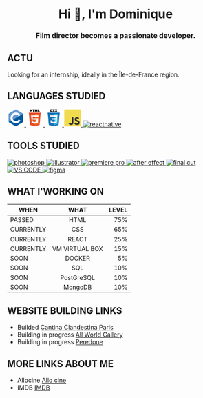 <h1 align="center">Hi 👋, I'm Dominique</h1>
<h3 align="center">Film director becomes a passionate developer.</h3>

## ACTU

Looking for an internship, ideally in the Île-de-France region.

## LANGUAGES STUDIED

<a href="https://www.cprogramming.com/" target="_blank" rel="noreferrer"> 
	<img src="https://raw.githubusercontent.com/devicons/devicon/master/icons/c/c-original.svg" alt="c" width="40" height="40"/> </a>

<a href="https://www.w3.org/html/" target="_blank" rel="noreferrer"> 
	<img src="https://raw.githubusercontent.com/devicons/devicon/master/icons/html5/html5-original-wordmark.svg" alt="html5" width="40" height="40"/> </a>

<a href="https://www.w3schools.com/css/" target="_blank" rel="noreferrer"> 
	<img src="https://raw.githubusercontent.com/devicons/devicon/master/icons/css3/css3-original-wordmark.svg" alt="css3" width="40" height="40"/> </a>

<a href="https://developer.mozilla.org/en-US/docs/Web/JavaScript" target="_blank" rel="noreferrer"> 
	<img src="https://raw.githubusercontent.com/devicons/devicon/master/icons/javascript/javascript-original.svg" alt="javascript" width="40" height="40"/> </a>

<a href="https://reactnative.dev/" target="_blank" rel="noreferrer"> 
	<img src="https://reactnative.dev/img/header_logo.svg" alt="reactnative" width="40" height="40"/> </a>

<!-- <a href="https://www.postgresql.org" target="_blank" rel="noreferrer">
	<img src="https://raw.githubusercontent.com/devicons/devicon/master/icons/postgresql/postgresql-original-wordmark.svg" alt="postgresql" width="40" height="40"/> </a> -->

</p>

## TOOLS STUDIED

<a href="https://www.adobe.com/fr/products/photoshop/landpb.html?gclid=CjwKCAjw9pGjBhB-EiwAa5jl3DC9lOu3dvbzr59rj2rxQJ4QUl05ZlUdy9gJfwYCBcJlxZO6k5mZwhoCavQQAvD_BwE&mv=search&mv=search&sdid=LZ32SYVR&ef_id=CjwKCAjw9pGjBhB-EiwAa5jl3DC9lOu3dvbzr59rj2rxQJ4QUl05ZlUdy9gJfwYCBcJlxZO6k5mZwhoCavQQAvD_BwE:G:s&s_kwcid=AL!3085!3!474049806361!e!!g!!adobe%20photoshop!1435912275!56537390339&gad=1" target="_blank" rel="noreferrer"> 
	<img src="https://upload.wikimedia.org/wikipedia/commons/thumb/a/af/Adobe_Photoshop_CC_icon.svg/640px-Adobe_Photoshop_CC_icon.svg.png" alt="photoshop" width="40" height="40"/> </a>

<a href="https://www.adobe.com/fr/products/illustrator.html" target="_blank" rel="noreferrer"> 
	<img src="https://upload.wikimedia.org/wikipedia/commons/thumb/f/fb/Adobe_Illustrator_CC_icon.svg/langfr-1280px-Adobe_Illustrator_CC_icon.svg.png" alt="illustrator" width="40" height="40"/> </a>

<a href="https://www.adobe.com/fr/products/premiere/landpb.html?gclid=CjwKCAjw9pGjBhB-EiwAa5jl3HS7DuNu-WsH2C6HeL2oXsHekZbrm1Qa_PZB6CV0UwxuKKW2oerHuBoCSwoQAvD_BwE&mv=search&mv=search&sdid=LQLZT7BT&ef_id=CjwKCAjw9pGjBhB-EiwAa5jl3HS7DuNu-WsH2C6HeL2oXsHekZbrm1Qa_PZB6CV0UwxuKKW2oerHuBoCSwoQAvD_BwE:G:s&s_kwcid=AL!3085!3!341217015784!e!!g!!adobe%20premiere!1435912734!56537472379&gad=1" target="_blank" rel="noreferrer"> 
	<img src="https://upload.wikimedia.org/wikipedia/commons/thumb/4/40/Adobe_Premiere_Pro_CC_icon.svg/langfr-1280px-Adobe_Premiere_Pro_CC_icon.svg.png" alt="premiere pro" width="40" height="40"/> </a>

<a href="https://www.adobe.com/fr/products/aftereffects/landpb.html?gclid=CjwKCAjw9pGjBhB-EiwAa5jl3F4Zj4t1kGWGp8Efg3gxKfgsaa1d4v6Ndt6-upqBU4WOsRZOSSfs5hoChHwQAvD_BwE&mv=search&mv=search&sdid=MYYBRYZH&ef_id=CjwKCAjw9pGjBhB-EiwAa5jl3F4Zj4t1kGWGp8Efg3gxKfgsaa1d4v6Ndt6-upqBU4WOsRZOSSfs5hoChHwQAvD_BwE:G:s&s_kwcid=AL!3085!3!600183576455!e!!g!!after%20effects!1435912503!56537405219&gad=1" target="_blank" rel="noreferrer"> 
	<img src="https://upload.wikimedia.org/wikipedia/commons/thumb/c/cb/Adobe_After_Effects_CC_icon.svg/langfr-1280px-Adobe_After_Effects_CC_icon.svg.png" alt="after effect" width="40" height="40"/> </a>

<a href="https://www.apple.com/fr/final-cut-pro/" target="_blank" rel="noreferrer"> 
	<img src="https://upload.wikimedia.org/wikipedia/fr/a/a5/Final_Cut_Pro_Logo_2015.png" alt="final cut" width="40" height="40"/> </a>

<a href="https://code.visualstudio.com/" target="_blank" rel="noreferrer"> 
	<img src="https://code.visualstudio.com/assets/branding/app-icon.png" alt="VS CODE" width="40" height="40"/> </a>

<a href="https://www.figma.com/" target="_blank" rel="noreferrer"> 
	<img src="https://www.vectorlogo.zone/logos/figma/figma-icon.svg" alt="figma" width="40" height="40"/> </a>

</p>

## WHAT I'WORKING ON

| **WHEN**  |    **WHAT**    | **LEVEL** |
| --------- | :------------: | --------: |
| PASSED    |      HTML      |       75% |
| CURRENTLY |      CSS       |       65% |
| CURRENTLY |     REACT      |       25% |
| CURRENTLY | VM VIRTUAL BOX |       15% |
| SOON      |     DOCKER     |        5% |
| SOON      |      SQL       |       10% |
| SOON      |   PostGreSQL   |       10% |
| SOON      |    MongoDB     |       10% |

## WEBSITE BUILDING LINKS

- Builded [Cantina Clandestina Paris](https://cantinaclandestina.org/)
- Building in progress [All World Gallery](https://allworldgallery.art/)
- Building in progress [Peredone](https://peredone.fr)

## MORE LINKS ABOUT ME

- Allocine [Allo cine](https://www.allocine.fr/personne/fichepersonne_gen_cpersonne=698882.html)
- IMDB [IMDB](https://www.imdb.com/name/nm2422987/)
